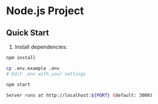 # Node.js Project

## Quick Start

1. Install dependencies:
```bash
npm install

cp .env.example .env
# Edit .env with your settings

npm start

Server runs at http://localhost:${PORT} (default: 3000)
